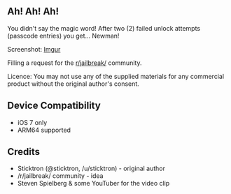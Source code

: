 ## Ah! Ah! Ah!

You didn't say the magic word!
After two (2) failed unlock attempts (passcode entries) you get... Newman!

Screenshot: [Imgur](http://i.imgur.com/5XE2oiR.png)

Filling a request for the [r/jailbreak/](http://reddit.com/r/jailbreak/) community.

Licence:
You may not use any of the supplied materials for any commercial product without the original author's consent.

## Device Compatibility

* iOS 7 only
* ARM64 supported


## Credits

* Sticktron (@sticktron, /u/sticktron) - original author
* /r/jailbreak/ community - idea
* Steven Spielberg & some YouTuber for the video clip
